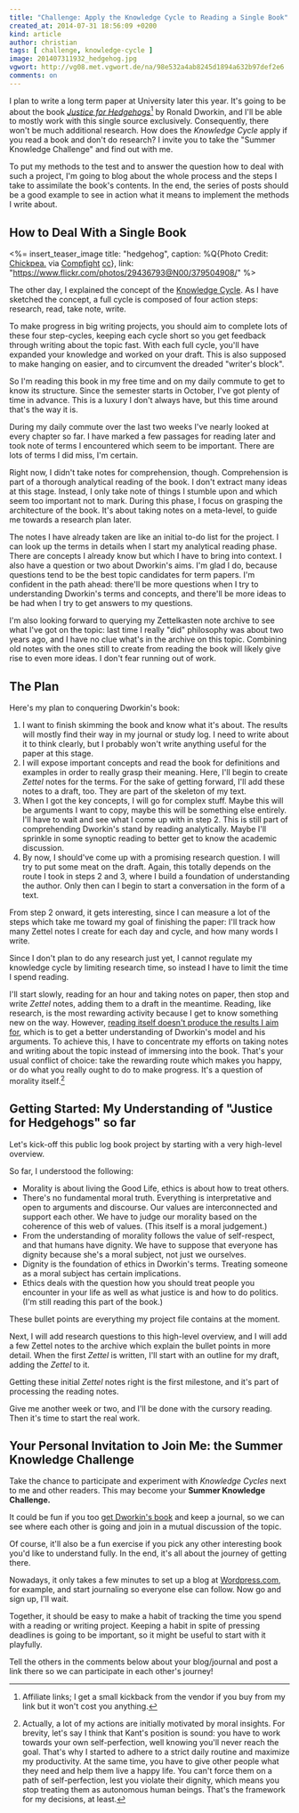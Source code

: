 ```yaml
---
title: "Challenge: Apply the Knowledge Cycle to Reading a Single Book"
created_at: 2014-07-31 18:56:09 +0200
kind: article
author: christian
tags: [ challenge, knowledge-cycle ]
image: 201407311932_hedgehog.jpg
vgwort: http://vg08.met.vgwort.de/na/98e532a4ab8245d1894a632b97def2e6
comments: on
---
```


I plan to write a long term paper at University later this year. It's going to be about the book [_Justice for Hedgehogs_][just][^aff] by Ronald Dworkin, and I'll be able to mostly work with this single source exclusively. Consequently, there won't be much additional research. How does the _Knowledge Cycle_ apply if you read a book and don't do research? I invite you to take the "Summer Knowledge Challenge" and find out with me.

To put my methods to the test and to answer the question how to deal with such a project, I'm going to blog about the whole process and the steps I take to assimilate the book's contents. In the end, the series of posts should be a good example to see in action what it means to implement the methods I write about.

## How to Deal With a Single Book

<%= insert_teaser_image title: "hedgehog", caption: %Q{Photo Credit: <a href="https://www.flickr.com/photos/29436793@N00/379504908/">Chickpea.</a> via <a href="http://compfight.com">Compfight</a> <a href="https://creativecommons.org/licenses/by-nc-nd/2.0/">cc</a>}, link: "https://www.flickr.com/photos/29436793@N00/379504908/" %>

The other day, I explained the concept of the [Knowledge Cycle][kcyc]. As I have sketched the concept, a full cycle is composed of four action steps: research, read, take note, write.

To make progress in big writing projects, you should aim to complete lots of these four step-cycles, keeping each cycle short so you get feedback through writing about the topic fast. With each full cycle, you'll have expanded your knowledge and worked on your draft. This is also supposed to make hanging on easier, and to circumvent the dreaded "writer's block".

So I'm reading this book in my free time and on my daily commute to get to know its structure. Since the semester starts in October, I've got plenty of time in advance. This is a luxury I don't always have, but this time around that's the way it is.

During my daily commute over the last two weeks I've nearly looked at every chapter so far. I have marked a few passages for reading later and took note of terms I encountered which seem to be important. There are lots of terms I did miss, I'm certain. 

Right now, I didn't take notes for comprehension, though. Comprehension is part of a thorough analytical reading of the book. I don't extract many ideas at this stage. Instead, I only take note of things I stumble upon and which seem too important not to mark. During this phase, I focus on grasping the architecture of the book. It's about taking notes on a meta-level, to guide me towards a research plan later.

The notes I have already taken are like an initial to-do list for the project. I can look up the terms in details when I start my analytical reading phase. There are concepts I already know but which I have to bring into context. I also have a question or two about Dworkin's aims. I'm glad I do, because questions tend to be the best topic candidates for term papers. I'm confident in the path ahead: there'll be more questions when I try to understanding Dworkin's terms and concepts, and there'll be more ideas to be had when I try to get answers to my questions.

I'm also looking forward to querying my Zettelkasten note archive to see what I've got on the topic: last time I really "did" philosophy was about two years ago, and I have no clue what's in the archive on this topic. Combining old notes with the ones still to create from reading the book will likely give rise to even more ideas. I don't fear running out of work.

## The Plan

Here's my plan to conquering Dworkin's book:

1. I want to finish skimming the book and know what it's about. The results will mostly find their way in my journal or study log. I need to write about it to think clearly, but I probably won't write anything useful for the paper at this stage.
2. I will expose important concepts and read the book for definitions and examples in order to really grasp their meaning. Here, I'll begin to create _Zettel_ notes for the terms. For the sake of getting forward, I'll add these notes to a draft, too. They are part of the skeleton of my text.
3. When I got the key concepts, I will go for complex stuff. Maybe this will be arguments I want to copy, maybe this will be something else entirely. I'll have to wait and see what I come up with in step 2. This is still part of comprehending Dworkin's stand by reading analytically. Maybe I'll sprinkle in some synoptic reading to better get to know the academic discussion.
4. By now, I should've come up with a promising research question. I will try to put some meat on the draft. Again, this totally depends on the route I took in steps 2 and 3, where I build a foundation of understanding the author. Only then can I begin to start a conversation in the form of a text.

From step 2 onward, it gets interesting, since I can measure a lot of the steps which take me toward my goal of finishing the paper: I'll track how many Zettel notes I create for each day and cycle, and how many words I write. 

Since I don't plan to do any research just yet, I cannot regulate my knowledge cycle by limiting research time, so instead I have to limit the time I spend reading.

I'll start slowly, reading for an hour and taking notes on paper, then stop and write _Zettel_ notes, adding them to a draft in the meantime. Reading, like research, is the most rewarding activity because I get to know something new on the way. However, [reading itself doesn't produce the results I aim for][colfal], which is to get a better understanding of Dworkin's model and his arguments. To achieve this, I have to concentrate my efforts on taking notes and writing about the topic instead of immersing into the book. That's your usual conflict of choice: take the rewarding route which makes you happy, or do what you really ought to do to make progress. It's a question of morality itself.[^mor]

        
## Getting Started: My Understanding of "Justice for Hedgehogs" so far

Let's kick-off this public log book project by starting with a very high-level overview.

So far, I understood the following:

* Morality is about living the Good Life, ethics is about how to treat others.
* There's no fundamental moral truth. Everything is interpretative and open to arguments and discourse. Our values are interconnected and support each other. We have to judge our morality based on the coherence of this web of values. (This itself is a moral judgement.)
* From the understanding of morality follows the value of self-respect, and that humans have dignity. We have to suppose that everyone has dignity because she's a moral subject, not just we ourselves.
* Dignity is the foundation of ethics in Dworkin's terms. Treating someone as a moral subject has certain implications.
* Ethics deals with the question how you should treat people you encounter in your life as well as what justice is and how to do politics. (I'm still reading this part of the book.)

These bullet points are everything my project file contains at the moment.

Next, I will add research questions to this high-level overview, and I will add a few Zettel notes to the archive which explain the bullet points in more detail. When the first _Zettel_ is written, I'll start with an outline for my draft, adding the _Zettel_ to it.

Getting these initial _Zettel_ notes right is the first milestone, and it's part of processing the reading notes.

Give me another week or two, and I'll be done with the cursory reading. Then it's time to start the real work.

## Your Personal Invitation to Join Me: the Summer Knowledge Challenge

Take the chance to participate and experiment with _Knowledge Cycles_ next to me and other readers.  This may become your **Summer Knowledge Challenge.**

It could be fun if you too [get Dworkin's book][just] and keep a journal, so we can see where each other is going and join in a mutual discussion of the topic. 

Of course, it'll also be a fun exercise if you pick any other interesting book you'd like to understand fully. In the end, it's all about the journey of getting there.

Nowadays, it only takes a few minutes to set up a blog at [Wordpress.com](http://wordpress.com), for example, and start journaling so everyone else can follow. Now go and sign up, I'll wait.

Together, it should be easy to make a habit of tracking the time you spend with a reading or writing project. Keeping a habit in spite of pressing deadlines is going to be important, so it might be useful to start with it playfully. 

Tell the others in the comments below about your blog/journal and post a link there so we can participate in each other's journey!


[colfal]: /posts/2014/01/collectors-fallacy
[kcyc]: /posts/2014/07/knowledge-cycle-efficiently-organize-writing-projects/
[just]: http://www.amazon.com/gp/product/0674072251/ref=as_li_tl?ie=UTF8&camp=1789&creative=390957&creativeASIN=0674072251&linkCode=as2&tag=chritietwork-20&linkId=MP7E2UA3B7CBG3FV

[^aff]: Affiliate links; I get a small kickback from the vendor if you buy from my link but it won't cost you anything.

[^mor]: Actually, a lot of my actions are initially motivated by moral insights. For brevity, let's say I think that Kant's position is sound: you have to work towards your own self-perfection, well knowing you'll never reach the goal. That's why I started to adhere to a strict daily routine and maximize my productivity. At the same time, you have to give other people what they need and help them live a happy life. You can't force them on a path of self-perfection, lest you violate their dignity, which means you stop treating them as autonomous human beings. That's the framework for my decisions, at least.
